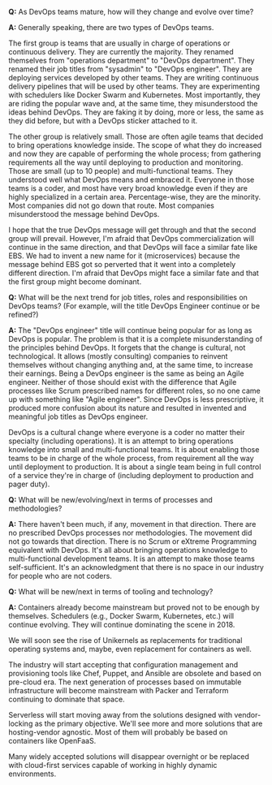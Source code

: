 **Q:** As DevOps teams mature, how will they change and evolve over time?

**A:** Generally speaking, there are two types of DevOps teams.

The first group is teams that are usually in charge of operations or continuous delivery. They are currently the majority. They renamed themselves from "operations department" to "DevOps department". They renamed their job titles from "sysadmin" to "DevOps engineer". They are deploying services developed by other teams. They are writing continuous delivery pipelines that will be used by other teams. They are experimenting with schedulers like Docker Swarm and Kubernetes. Most importantly, they are riding the popular wave and, at the same time, they misunderstood the ideas behind DevOps. They are faking it by doing, more or less, the same as they did before, but with a DevOps sticker attached to it.

The other group is relatively small. Those are often agile teams that decided to bring operations knowledge inside. The scope of what they do increased and now they are capable of performing the whole process; from gathering requirements all the way until deploying to production and monitoring. Those are small (up to 10 people) and multi-functional teams. They understood well what DevOps means and embraced it. Everyone in those teams is a coder, and most have very broad knowledge even if they are highly specialized in a certain area. Percentage-wise, they are the minority. Most companies did not go down that route. Most companies misunderstood the message behind DevOps.

I hope that the true DevOps message will get through and that the second group will prevail. However, I'm afraid that DevOps commercialization will continue in the same direction, and that DevOps will face a similar fate like EBS. We had to invent a new name for it (microservices) because the message behind EBS got so perverted that it went into a completely different direction. I'm afraid that DevOps might face a similar fate and that the first group might become dominant.

**Q:** What will be the next trend for job titles, roles and responsibilities on DevOps teams? (For example, will the title DevOps Engineer continue or be refined?)

**A:** The "DevOps engineer" title will continue being popular for as long as DevOps is popular. The problem is that it is a complete misunderstanding of the principles behind DevOps. It forgets that the change is cultural, not technological. It allows (mostly consulting) companies to reinvent themselves without changing anything and, at the same time, to increase their earnings. Being a DevOps engineer is the same as being an Agile engineer. Neither of those should exist with the difference that Agile processes like Scrum prescribed names for different roles, so no one came up with something like "Agile engineer". Since DevOps is less prescriptive, it produced more confusion about its nature and resulted in invented and meaningful job titles as DevOps engineer.

DevOps is a cultural change where everyone is a coder no matter their specialty (including operations). It is an attempt to bring operations knowledge into small and multi-functional teams. It is about enabling those teams to be in charge of the whole process, from requirement all the way until deployment to production. It is about a single team being in full control of a service they're in charge of (including deployment to production and pager duty).

**Q:** What will be new/evolving/next in terms of processes and methodologies?

**A:** There haven't been much, if any, movement in that direction. There are no prescribed DevOps processes nor methodologies. The movement did not go towards that direction. There is no Scrum or eXtreme Programming equivalent with DevOps. It's all about bringing operations knowledge to multi-functional development teams. It is an attempt to make those teams self-sufficient. It's an acknowledgment that there is no space in our industry for people who are not coders.

**Q:** What will be new/next in terms of tooling and technology?

**A:** Containers already become mainstream but proved not to be enough by themselves. Schedulers (e.g., Docker Swarm, Kubernetes, etc.) will continue evolving. They will continue dominating the scene in 2018.

We will soon see the rise of Unikernels as replacements for traditional operating systems and, maybe, even replacement for containers as well.

The industry will start accepting that configuration management and provisioning tools like Chef, Puppet, and Ansible are obsolete and based on pre-cloud era. The next generation of processes based on immutable infrastructure will become mainstream with Packer and Terraform continuing to dominate that space.

Serverless will start moving away from the solutions designed with vendor-locking as the primary objective. We'll see more and more solutions that are hosting-vendor agnostic. Most of them will probably be based on containers like OpenFaaS.

Many widely accepted solutions will disappear overnight or be replaced with cloud-first services capable of working in highly dynamic environments.
